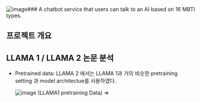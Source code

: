![image](https://github.com/JinnyKo/Skippy_mbti_Llama2/assets/93627969/62f6dfcb-ba36-4341-bec0-1a9c0ffe6143)### A chatbot service that users can talk to an AI based on 16 MBTI types.

## 프로젝트 개요


## LLAMA 1 / LLAMA 2 논문 분석
- Pretrained data: LLAMA 2 에서는 LLAMA 1과 거의 비슷한 pretraining setting 과 model architectue를 사용하였다.
  
  ![image](https://github.com/JinnyKo/Skippy_mbti_Llama2/assets/93627969/6160bdf0-b82d-4c6a-b08c-24d3aab9053b)
  (LLAMA1 pretraining Data)
 => 
  



